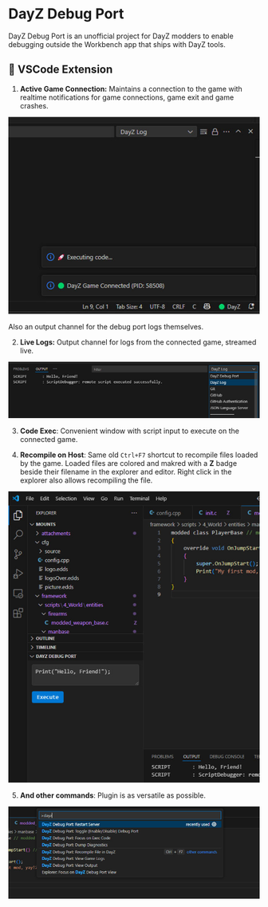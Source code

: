 # DayZ Debug Port

DayZ Debug Port is an unofficial project for DayZ modders to enable debugging outside the Workbench app that ships with DayZ tools.

## 🧩 VSCode Extension

1. **Active Game Connection:** Maintains a connection to the game with realtime notifications for game connections, game exit and game crashes.

![statusbar](https://raw.githubusercontent.com/yuvalino/dzdbgport/refs/heads/main/resources/screen-statusbar.jpg)

Also an output channel for the debug port logs themselves.

2. **Live Logs:** Output channel for logs from the connected game, streamed live.

![logs](https://raw.githubusercontent.com/yuvalino/dzdbgport/refs/heads/main/resources/screen-logs.jpg)

3. **Code Exec**: Convenient window with script input to execute on the connected game.

4. **Recompile on Host**: Same old `Ctrl+F7` shortcut to recompile files loaded by the game. Loaded files are colored and makred with a **Z** badge beside their filename in the explorer and editor. Right click in the explorer also allows recompiling the file.

![sidebar](https://raw.githubusercontent.com/yuvalino/dzdbgport/refs/heads/main/resources/screen-sidebar.jpg)

5. **And other commands**: Plugin is as versatile as possible.

![cmdpallette](https://raw.githubusercontent.com/yuvalino/dzdbgport/refs/heads/main/resources/screen-cmdpallette.jpg)